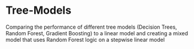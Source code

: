 # Tree-Models
Comparing the performance of different tree models (Decision Trees, Random Forest, Gradient Boosting) to a linear model and creating a mixed model that uses Random Forest logic on a stepwise linear model 

